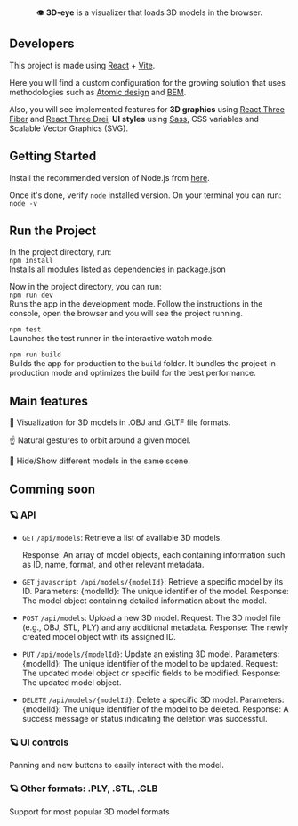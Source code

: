 <p style="text-align:center"> <b>👁 3D-eye</b> is a visualizer that loads 3D models in the browser.
</p>

## Developers
This project is made using [React](https://es.react.dev/) + [Vite](https://vitejs.dev/). 

Here you will find a custom configuration for the growing solution that uses methodologies such as [Atomic design](https://bradfrost.com/blog/post/atomic-web-design/) and [BEM](https://getbem.com/). 

Also, you will see implemented features for **3D graphics** using [React Three Fiber](https://docs.pmnd.rs/react-three-fiber/getting-started/introduction) and [React Three Drei](https://github.com/pmndrs/drei), **UI styles** using [Sass](https://sass-lang.com/), CSS variables and Scalable Vector Graphics (SVG).

## Getting Started
Install the recommended version of Node.js from [here](https://nodejs.org/es/).

Once it's done, verify `node` installed version. On your terminal you can run: \
`node -v` 

## Run the Project
In the project directory, run: \
`npm install` \
Installs all modules listed as dependencies in package.json

Now in the project directory, you can run: \
`npm run dev` \
Runs the app in the development mode. Follow the instructions in the console, open the browser and you will see the project running.

`npm test` \
Launches the test runner in the interactive watch mode.

`npm run build` \
Builds the app for production to the `build` folder.
It bundles the project in production mode and optimizes the build for the best performance.

##  Main features
🤖 Visualization for 3D models in .OBJ and .GLTF file formats.

☝ Natural gestures to orbit around a given model.

🙈 Hide/Show different models in the same scene. 

## Comming soon

### 🪐 API
- `GET` `/api/models`: Retrieve a list of available 3D models.

    Response: An array of model objects, each containing information such as ID, name, format, and other relevant metadata.

- `GET` `javascript /api/models/{modelId}`: Retrieve a specific model by its ID.
    Parameters:
        {modelId}: The unique identifier of the model.
    Response: The model object containing detailed information about the model.

- `POST` `/api/models`: Upload a new 3D model.
    Request: The 3D model file (e.g., OBJ, STL, PLY) and any additional metadata.
    Response: The newly created model object with its assigned ID.

- `PUT` `/api/models/{modelId}`: Update an existing 3D model.
    Parameters:
        {modelId}: The unique identifier of the model to be updated.
    Request: The updated model object or specific fields to be modified.
    Response: The updated model object.
    
- `DELETE` `/api/models/{modelId}`: Delete a specific 3D model.
    Parameters:
        {modelId}: The unique identifier of the model to be deleted.
    Response: A success message or status indicating the deletion was successful.

### 🪐 UI controls
Panning and new buttons to easily interact with the model. 

### 🪐 Other formats: .PLY, .STL, .GLB
Support for most popular 3D model formats 